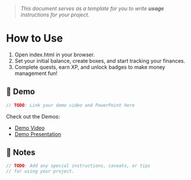 > *This document serves as a template for you to write **usage** instructions for your project.* 
# How to Use

1. Open index.html in your browser.
2. Set your initial balance, create boxes, and start tracking your finances.
3. Complete quests, earn XP, and unlock badges to make money management fun!

## 🎥 Demo
``` c
// TODO: Link your demo video and PowerPoint here
```
Check out the Demos: 
- [Demo Video](../demo/demo.mp4)
- [Demo Presentation](../demo/demo.pptx)

## 📌 Notes
``` c
// TODO: Add any special instructions, caveats, or tips
// for using your project.
```
